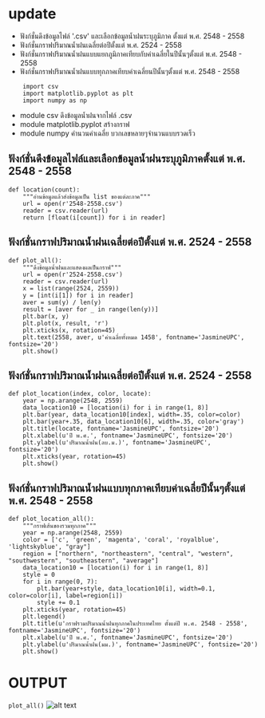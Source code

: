 # update
- ฟังก์ชั่นดึงข้อมูลไฟล์ '.csv' และเลือกข้อมูลน้ำฝนระบุภูมิภาค ตั้งแต่ พ.ศ. 2548 - 2558
- ฟังก์ชั่นกราฟปริมาณน้ำฝนเฉลี่ยต่อปีตั้งแต่ พ.ศ. 2524 - 2558
- ฟังก์ชั่นกราฟปริมาณน้ำฝนแบบแยกภูมิภาคเทียบกับค่าเฉลี่ยในปีนั้นๆตั้งแต่ พ.ศ. 2548 - 2558
- ฟังก์ชั่นกราฟปริมาณน้ำฝนแบบทุกภาคเทียบค่าเฉลี่ยนปีนั้นๆตั้งแต่ พ.ศ. 2548 - 2558

```
    import csv
    import matplotlib.pyplot as plt
    import numpy as np
```
- module csv ดึงข้อมูลน้ำฝนจากไฟล์ .csv
- module matplotlib.pyplot สร้างกราฟ
- module numpy คำนวนค่าเฉลี่ย บวกเลขหลายๆจำนวนแบบรวดเร็ว

## ฟังก์ชั่นดึงข้อมูลไฟล์และเลือกข้อมูลน้ำฝนระบุภูมิภาคตั้งแต่ พ.ศ. 2548 - 2558

```
def location(count):
    """อ่านข้อมูลแล้วส่งข้อมูลเป็น list ของแต่ละภาค"""
    url = open(r'2548-2558.csv')
    reader = csv.reader(url)
    return [float(i[count]) for i in reader]
```

## ฟังก์ชั่นกราฟปริมาณน้ำฝนเฉลี่ยต่อปีตั้งแต่ พ.ศ. 2524 - 2558

```
def plot_all():
    """ดึงข้อมูลน้ำฝนและแสดงผลเป็นกราฟ"""
    url = open(r'2524-2558.csv')
    reader = csv.reader(url)
    x = list(range(2524, 2559))
    y = [int(i[1]) for i in reader]
    aver = sum(y) / len(y)
    result = [aver for _ in range(len(y))]
    plt.bar(x, y)
    plt.plot(x, result, 'r')
    plt.xticks(x, rotation=45)
    plt.text(2558, aver, u'ค่าเฉลี่ยทั้งหมด 1458', fontname='JasmineUPC', fontsize='20')
    plt.show()
```

## ฟังก์ชั่นกราฟปริมาณน้ำฝนเฉลี่ยต่อปีตั้งแต่ พ.ศ. 2524 - 2558

```
def plot_location(index, color, locate):
    year = np.arange(2548, 2559)
    data_location10 = [location(i) for i in range(1, 8)]
    plt.bar(year, data_location10[index], width=.35, color=color)
    plt.bar(year+.35, data_location10[6], width=.35, color='gray')
    plt.title(locate, fontname='JasmineUPC', fontsize='20')
    plt.xlabel(u'ปี พ.ศ.', fontname='JasmineUPC', fontsize='20')
    plt.ylabel(u'ปริมาณน้ำฝน(ลบ.ม.)', fontname='JasmineUPC', fontsize='20')
    plt.xticks(year, rotation=45)
    plt.show()
```

## ฟังก์ชั่นกราฟปริมาณน้ำฝนแบบทุกภาคเทียบค่าเฉลี่ยปีนั้นๆตั้งแต่ พ.ศ. 2548 - 2558

```
def plot_location_all():
    """กราฟเส้นของรวมทุกภาค"""
    year = np.arange(2548, 2559)
    color = ['c', 'green', 'magenta', 'coral', 'royalblue', 'lightskyblue', "gray"]
    region = ["northern", "northeastern", "central", "western", "southwestern", "southeastern", "average"]
    data_location10 = [location(i) for i in range(1, 8)]
    style = 0
    for i in range(0, 7):
        plt.bar(year+style, data_location10[i], width=0.1, color=color[i], label=region[i])
        style += 0.1
    plt.xticks(year, rotation=45)
    plt.legend()
    plt.title(u'กราฟรวมปริมาณน้ำฝนทุกภาคในประเทศไทย ตั้งแต่ปี พ.ศ. 2548 - 2558', fontname='JasmineUPC', fontsize='20')
    plt.xlabel(u'ปี พ.ศ.', fontname='JasmineUPC', fontsize='20')
    plt.ylabel(u'ปริมาณน้ำฝน(มม.)', fontname='JasmineUPC', fontsize='20')
    plt.show()
```

# OUTPUT
`plot_all()`
![alt text](https://www.img.in.th/images/246e52cdd5d0dfd6510de4d1fa3eaaef.png)
